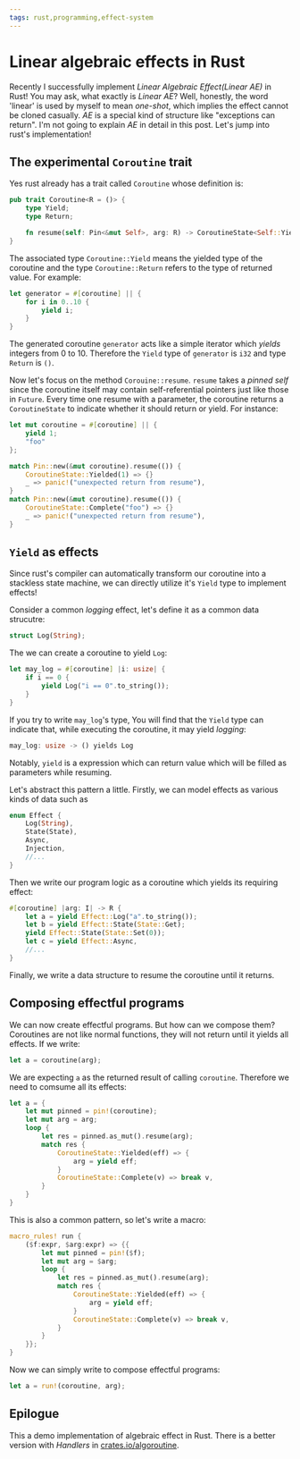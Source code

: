 ```yaml
---
tags: rust,programming,effect-system
---
```


# Linear algebraic effects in Rust

Recently I successfully implement *Linear Algebraic Effect(Linear AE)* in Rust!
You may ask, what exactly is *Linear AE*?
Well, honestly, the word 'linear' is used by myself to mean *one-shot*, which implies the effect cannot be cloned casually. *AE* is a special kind of structure like "exceptions can return".
I'm not going to explain *AE* in detail in this post. Let's jump into rust's implementation!

## The experimental `Coroutine` trait
Yes rust already has a trait called `Coroutine` whose definition is:

```rust
pub trait Coroutine<R = ()> {
    type Yield;
    type Return;

    fn resume(self: Pin<&mut Self>, arg: R) -> CoroutineState<Self::Yield, Self::Return>;
}
```

The associated type `Coroutine::Yield` means the yielded type of the coroutine and the type `Coroutine::Return` refers to the type of returned value. For example:
```rust
let generator = #[coroutine] || {
    for i in 0..10 {
        yield i;
    }
}
```
The generated coroutine `generator` acts like a simple iterator which *yields* integers from 0 to 10.
Therefore the `Yield` type of `generator` is `i32` and type `Return` is `()`.

Now let's focus on the method `Corouine::resume`.
`resume` takes a *pinned self* since the coroutine itself may contain self-referential pointers just like those in `Future`. Every time one resume with a parameter, the coroutine returns a `CoroutineState` to indicate whether it should return or yield. For instance:

```rust
let mut coroutine = #[coroutine] || {
    yield 1;
    "foo"
};

match Pin::new(&mut coroutine).resume(()) {
    CoroutineState::Yielded(1) => {}
    _ => panic!("unexpected return from resume"),
}
match Pin::new(&mut coroutine).resume(()) {
    CoroutineState::Complete("foo") => {}
    _ => panic!("unexpected return from resume"),
}
```

## `Yield` as effects
Since rust's compiler can automatically transform our coroutine into a stackless state machine, we can directly utilize it's `Yield` type to implement effects!

Consider a common *logging* effect, let's define it as a common data strucutre:
```rust
struct Log(String);
```

The we can create a coroutine to yield `Log`:
```rust
let may_log = #[coroutine] |i: usize| {
    if i == 0 {
        yield Log("i == 0".to_string());
    }
}
```

If you try to write `may_log`'s type, You will find that the `Yield` type can indicate that, while executing the coroutine, it may yield *logging*:
```rust
may_log: usize -> () yields Log
```
Notably, `yield` is a expression which can return value which will be filled as parameters while resuming.

Let's abstract this pattern a little.
Firstly, we can model effects as various kinds of data such as
```rust
enum Effect {
    Log(String),
    State(State),
    Async,
    Injection,
    //...
}
```

Then we write our program logic as a coroutine which yields its requiring effect:
```rust
#[coroutine] |arg: I| -> R {
    let a = yield Effect::Log("a".to_string());
    let b = yield Effect::State(State::Get);
    yield Effect::State(State::Set(0));
    let c = yield Effect::Async,
    //...
}
```

Finally, we write a data structure to resume the coroutine until it returns.


## Composing effectful programs
We can now create effectful programs. But how can we compose them?
Coroutines are not like normal functions, they will not return until it yields all effects.
If we write:
```rust
let a = coroutine(arg);
```
We are expecting `a` as the returned result of calling `coroutine`.
Therefore we need to comsume all its effects:
```rust
let a = {
    let mut pinned = pin!(coroutine);
    let mut arg = arg;
    loop {
        let res = pinned.as_mut().resume(arg);
        match res {
            CoroutineState::Yielded(eff) => {
                arg = yield eff;
            }
            CoroutineState::Complete(v) => break v,
        }
    }
}
```
This is also a common pattern, so let's write a macro:
```rust
macro_rules! run {
    ($f:expr, $arg:expr) => {{
        let mut pinned = pin!($f);
        let mut arg = $arg;
        loop {
            let res = pinned.as_mut().resume(arg);
            match res {
                CoroutineState::Yielded(eff) => {
                    arg = yield eff;
                }
                CoroutineState::Complete(v) => break v,
            }
        }
    }};
}
```
Now we can simply write to compose effectful programs:
```rust
let a = run!(coroutine, arg);
```

## Epilogue
This a demo implementation of algebraic effect in Rust.
There is a better version with *Handlers* in [crates.io/algoroutine](https://crates.io/crates/algoroutine).